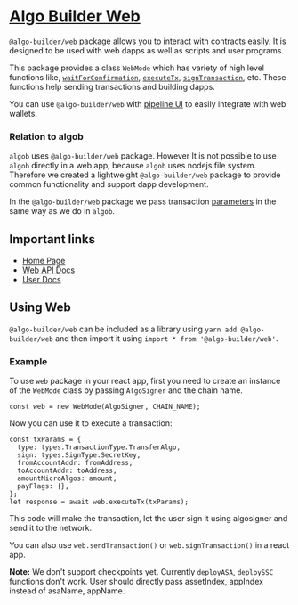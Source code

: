 # [Algo Builder Web](https://algobuilder.dev/)

`@algo-builder/web` package allows you to interact with contracts easily. It is designed to be used with web dapps as well as scripts and user programs.

This package provides a class `WebMode` which has variety of high level functions like, [`waitForConfirmation`](algobuilder.dev/api/web/classes/web.html#waitForConfirmation), [`executeTx`](<(algobuilder.dev/api/web/classes/web.html#executeTx)>), [`signTransaction`](<(algobuilder.dev/api/web/classes/web.html#signTransaction)>), etc. These functions help sending transactions and building dapps.

You can use `@algo-builder/web` with [pipeline UI](https://www.pipeline-ui.com/docs/algocomponents/algobutton) to easily integrate with web wallets.

### Relation to algob

`algob` uses `@algo-builder/web` package. However It is not possible to use `algob` directly in a web app, because `algob` uses nodejs file system. Therefore we created a lightweight `@algo-builder/web` package to provide common functionality and support dapp development.

In the `@algo-builder/web` package we pass transaction [parameters](https://github.com/scale-it/algo-builder/blob/master/docs/guide/execute-transaction.md) in the same way as we do in `algob`.

## Important links

- [Home Page](https://algobuilder.dev/)
- [Web API Docs](https://algobuilder.dev/api/web/index.html)
- [User Docs](https://algobuilder.dev/guide/README)

## Using Web

`@algo-builder/web` can be included as a library using `yarn add @algo-builder/web` and then import it using `import * from '@algo-builder/web'`.

### Example

To use `web` package in your react app, first you need to create an instance of the `WebMode` class by passing `AlgoSigner` and the chain name.

    const web = new WebMode(AlgoSigner, CHAIN_NAME);

Now you can use it to execute a transaction:

    const txParams = {
      type: types.TransactionType.TransferAlgo,
      sign: types.SignType.SecretKey,
      fromAccountAddr: fromAddress,
      toAccountAddr: toAddress,
      amountMicroAlgos: amount,
      payFlags: {},
    };
    let response = await web.executeTx(txParams);

This code will make the transaction, let the user sign it using algosigner and send it to the network.

You can also use `web.sendTransaction()` or `web.signTransaction()` in a react app.

**Note:** We don't support checkpoints yet. Currently `deployASA`, `deploySSC` functions don't work. User should directly pass assetIndex, appIndex instead of asaName, appName.
